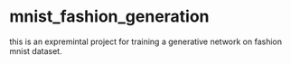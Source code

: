 # mnist_fashion_generation

this is an expremintal project for training a generative network on fashion mnist dataset.
